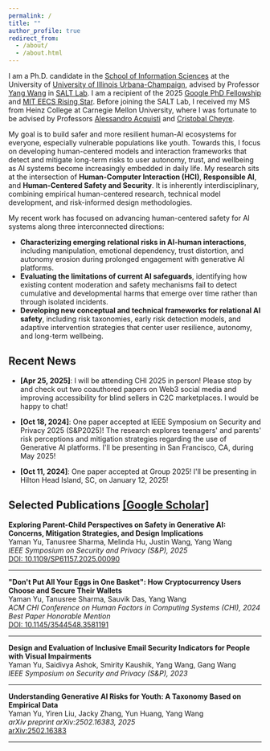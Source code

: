 ```yaml
---
permalink: /
title: ""
author_profile: true
redirect_from: 
  - /about/
  - /about.html
---
```

I am a Ph.D. candidate in the [School of Information Sciences](https://ischool.illinois.edu/) at the University of [University of Illinois Urbana-Champaign](https://illinois.edu/), advised by Professor [Yang Wang](https://yangwang.ischool.illinois.edu/) in [SALT Lab](https://salt.ischool.illinois.edu/). I am a recipient of the 2025 <span class='required'>[Google PhD Fellowship](https://research.google/programs-and-events/phd-fellowship/recipients/)</span> and <span class='required'>[MIT EECS Rising Star](https://risingstars-eecs.mit.edu/participants/?y=2025&search_page=4)</span>. Before joining the SALT Lab, I received my MS from Heinz College at Carnegie Mellon University, where I was fortunate to be advised by Professors [Alessandro Acquisti](https://www.heinz.cmu.edu/~acquisti/) and [Cristobal Cheyre](https://www.andrew.cmu.edu/user/ccheyref/).

My goal is to build safer and more resilient human-AI ecosystems for everyone, especially vulnerable populations like youth. Towards this, I focus on developing human-centered models and interaction frameworks that detect and mitigate long-term risks to user autonomy, trust, and wellbeing as AI systems become increasingly embedded in daily life. My research sits at the intersection of **Human-Computer Interaction (HCI)**, **Responsible AI**, and **Human-Centered Safety and Security**. It is inherently interdisciplinary, combining empirical human-centered research, technical model development, and risk-informed design methodologies.

My recent work has focused on advancing human-centered safety for AI systems along three interconnected directions:

- **Characterizing emerging relational risks in AI-human interactions**, including manipulation, emotional dependency, trust distortion, and autonomy erosion during prolonged engagement with generative AI platforms.
- **Evaluating the limitations of current AI safeguards**, identifying how existing content moderation and safety mechanisms fail to detect cumulative and developmental harms that emerge over time rather than through isolated incidents.
- **Developing new conceptual and technical frameworks for relational AI safety**, including risk taxonomies, early risk detection models, and adaptive intervention strategies that center user resilience, autonomy, and long-term wellbeing.

Recent News
------
- **[Apr 25, 2025]**: I will be attending CHI 2025 in person! Please stop by and check out two coauthored papers on Web3 social media and improving accessibility for blind sellers in C2C marketplaces. I would be happy to chat!

- **[Oct 18, 2024]**: One paper accepted at IEEE Symposium on Security and Privacy 2025 (S&P2025)! The research explores teenagers' and parents' risk perceptions and mitigation strategies regarding the use of Generative AI platforms. I'll be presenting in San Francisco, CA, during May 2025!

- **[Oct 11, 2024]**: One paper accepted at Group 2025! I'll be presenting in Hilton Head Island, SC, on January 12, 2025!

Selected Publications [[Google Scholar]](https://scholar.google.com/citations?user=P4u5JI8AAAAJ&hl=en)
------

**Exploring Parent-Child Perspectives on Safety in Generative AI: Concerns, Mitigation Strategies, and Design Implications**  
Yaman Yu, Tanusree Sharma, Melinda Hu, Justin Wang, Yang Wang  
*IEEE Symposium on Security and Privacy (S&P), 2025*  
[DOI: 10.1109/SP61157.2025.00090](https://doi.org/10.1109/SP61157.2025.00090)

---

**"Don't Put All Your Eggs in One Basket": How Cryptocurrency Users Choose and Secure Their Wallets**  
Yaman Yu, Tanusree Sharma, Sauvik Das, Yang Wang  
*ACM CHI Conference on Human Factors in Computing Systems (CHI), 2024*  
*Best Paper Honorable Mention*  
[DOI: 10.1145/3544548.3581191](https://doi.org/10.1145/3544548.3581191)

---

**Design and Evaluation of Inclusive Email Security Indicators for People with Visual Impairments**  
Yaman Yu, Saidivya Ashok, Smirity Kaushik, Yang Wang, Gang Wang  
*IEEE Symposium on Security and Privacy (S&P), 2023*

---

**Understanding Generative AI Risks for Youth: A Taxonomy Based on Empirical Data**  
Yaman Yu, Yiren Liu, Jacky Zhang, Yun Huang, Yang Wang  
*arXiv preprint arXiv:2502.16383, 2025*  
[arXiv:2502.16383](https://arxiv.org/abs/2502.16383)

---




<!-- A data-driven personal website
======
Like many other Jekyll-based GitHub Pages templates, Academic Pages makes you separate the website's content from its form. The content & metadata of your website are in structured markdown files, while various other files constitute the theme, specifying how to transform that content & metadata into HTML pages. You keep these various markdown (.md), YAML (.yml), HTML, and CSS files in a public GitHub repository. Each time you commit and push an update to the repository, the [GitHub pages](https://pages.github.com/) service creates static HTML pages based on these files, which are hosted on GitHub's servers free of charge.

Many of the features of dynamic content management systems (like Wordpress) can be achieved in this fashion, using a fraction of the computational resources and with far less vulnerability to hacking and DDoSing. You can also modify the theme to your heart's content without touching the content of your site. If you get to a point where you've broken something in Jekyll/HTML/CSS beyond repair, your markdown files describing your talks, publications, etc. are safe. You can rollback the changes or even delete the repository and start over -- just be sure to save the markdown files! Finally, you can also write scripts that process the structured data on the site, such as [this one](https://github.com/academicpages/academicpages.github.io/blob/master/talkmap.ipynb) that analyzes metadata in pages about talks to display [a map of every location you've given a talk](https://academicpages.github.io/talkmap.html). -->

<!-- Getting started
======
1. Register a GitHub account if you don't have one and confirm your e-mail (required!)
1. Fork [this repository](https://github.com/academicpages/academicpages.github.io) by clicking the "fork" button in the top right. 
1. Go to the repository's settings (rightmost item in the tabs that start with "Code", should be below "Unwatch"). Rename the repository "[your GitHub username].github.io", which will also be your website's URL.
1. Set site-wide configuration and create content & metadata (see below -- also see [this set of diffs](http://archive.is/3TPas) showing what files were changed to set up [an example site](https://getorg-testacct.github.io) for a user with the username "getorg-testacct")
1. Upload any files (like PDFs, .zip files, etc.) to the files/ directory. They will appear at https://[your GitHub username].github.io/files/example.pdf.  
1. Check status by going to the repository settings, in the "GitHub pages" section -->

<!-- Site-wide configuration
------
The main configuration file for the site is in the base directory in [_config.yml](https://github.com/academicpages/academicpages.github.io/blob/master/_config.yml), which defines the content in the sidebars and other site-wide features. You will need to replace the default variables with ones about yourself and your site's github repository. The configuration file for the top menu is in [_data/navigation.yml](https://github.com/academicpages/academicpages.github.io/blob/master/_data/navigation.yml). For example, if you don't have a portfolio or blog posts, you can remove those items from that navigation.yml file to remove them from the header. 

Create content & metadata
------
For site content, there is one markdown file for each type of content, which are stored in directories like _publications, _talks, _posts, _teaching, or _pages. For example, each talk is a markdown file in the [_talks directory](https://github.com/academicpages/academicpages.github.io/tree/master/_talks). At the top of each markdown file is structured data in YAML about the talk, which the theme will parse to do lots of cool stuff. The same structured data about a talk is used to generate the list of talks on the [Talks page](https://academicpages.github.io/talks), each [individual page](https://academicpages.github.io/talks/2012-03-01-talk-1) for specific talks, the talks section for the [CV page](https://academicpages.github.io/cv), and the [map of places you've given a talk](https://academicpages.github.io/talkmap.html) (if you run this [python file](https://github.com/academicpages/academicpages.github.io/blob/master/talkmap.py) or [Jupyter notebook](https://github.com/academicpages/academicpages.github.io/blob/master/talkmap.ipynb), which creates the HTML for the map based on the contents of the _talks directory).

**Markdown generator**

I have also created [a set of Jupyter notebooks](https://github.com/academicpages/academicpages.github.io/tree/master/markdown_generator
) that converts a CSV containing structured data about talks or presentations into individual markdown files that will be properly formatted for the Academic Pages template. The sample CSVs in that directory are the ones I used to create my own personal website at stuartgeiger.com. My usual workflow is that I keep a spreadsheet of my publications and talks, then run the code in these notebooks to generate the markdown files, then commit and push them to the GitHub repository.

How to edit your site's GitHub repository
------
Many people use a git client to create files on their local computer and then push them to GitHub's servers. If you are not familiar with git, you can directly edit these configuration and markdown files directly in the github.com interface. Navigate to a file (like [this one](https://github.com/academicpages/academicpages.github.io/blob/master/_talks/2012-03-01-talk-1.md) and click the pencil icon in the top right of the content preview (to the right of the "Raw | Blame | History" buttons). You can delete a file by clicking the trashcan icon to the right of the pencil icon. You can also create new files or upload files by navigating to a directory and clicking the "Create new file" or "Upload files" buttons. 

Example: editing a markdown file for a talk
![Editing a markdown file for a talk](/images/editing-talk.png)

For more info
------
More info about configuring Academic Pages can be found in [the guide](https://academicpages.github.io/markdown/). The [guides for the Minimal Mistakes theme](https://mmistakes.github.io/minimal-mistakes/docs/configuration/) (which this theme was forked from) might also be helpful. -->
